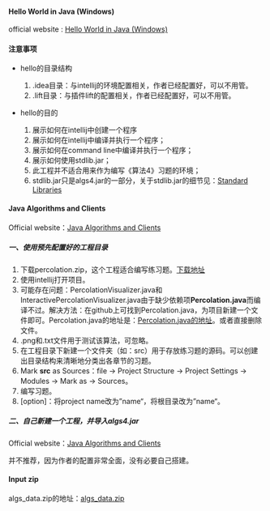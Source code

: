 #### Hello World in Java (Windows)

official website : [Hello World in Java (Windows)](https://lift.cs.princeton.edu/java/windows/)

#### 注意事项

* hello的目录结构
  1. .idea目录：与intellij的环境配置相关，作者已经配置好，可以不用管。
  2. .lift目录：与插件lift的配置相关，作者已经配置好，可以不用管。

* hello的目的
  1. 展示如何在intellij中创建一个程序
  2. 展示如何在intellij中编译并执行一个程序；
  3. 展示如何在command line中编译并执行一个程序；
  4. 展示如何使用stdlib.jar；
  5. 此工程并不适合用来作为编写《算法4》习题的环境；
  6. stdlib.jar只是algs4.jar的一部分，关于stdlib.jar的细节见：[Standard Libraries](https://introcs.cs.princeton.edu/java/stdlib/)

#### Java Algorithms and Clients

Official website：[Java Algorithms and Clients](https://algs4.cs.princeton.edu/code/)

##### 一、使用预先配置好的工程目录

1. 下载percolation.zip，这个工程适合编写练习题。[下载地址](https://lift.cs.princeton.edu/java/windows/)
2. 使用intellij打开项目。
3. 可能存在问题：PercolationVisualizer.java和InteractivePercolationVisualizer.java由于缺少依赖项**Percolation.java**而编译不过。解决方法：在github上可找到Percolation.java，为项目新建一个文件即可。Percolation.java的地址是：[Percolation.java的地址](https://github.com/ashwinichauhan/Percolation/blob/master/Percolation.java)。或者直接删除文件。
4. .png和.txt文件用于测试该算法，可忽略。
5. 在工程目录下新建一个文件夹（如：src）用于存放练习题的源码。可以创建出目录结构来清晰地分类出各章节的习题。
6. Mark **src** as Sources：file -> Project Structure -> Project Settings -> Modules -> Mark as -> Sources。
7. 编写习题。
8. [option]：将project name改为”name“，将根目录改为”name“。

##### 二、自己新建一个工程，并导入algs4.jar

Official website：[Java Algorithms and Clients](https://algs4.cs.princeton.edu/code/)

并不推荐，因为作者的配置非常全面，没有必要自己搭建。

#### Input zip

algs_data.zip的地址：[algs_data.zip](https://algs4.cs.princeton.edu/code/)
